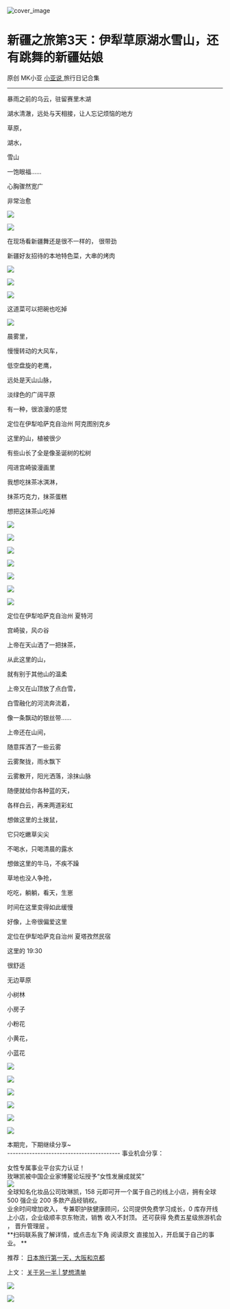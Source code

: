 ![cover_image](https://mmbiz.qpic.cn/mmbiz_jpg/A8SKDch4cJGcGY8GzYGxd3ZjWPkQG69gD3icMAXRnstYorNTHaZw2mqNA1Kqe5qEiadNMqNffKhMI5FG4h7B6Sqw/0?wx_fmt=jpeg)

#  新疆之旅第3天：伊犁草原湖水雪山，还有跳舞的新疆姑娘

原创  MK小亚  [ 小亚说 ](https://mp.weixin.qq.com/mp/appmsgalbum?__biz=MzUxNDAwNTk0MQ==&action=getalbum&album_id=2876587720456847362#wechat_redirect) 旅行日记合集

__ _ _ _ _

  

  

暴雨之前的乌云，驻留赛里木湖

  

  

湖水清澈，远处与天相接，让人忘记烦恼的地方

  

  

草原，

湖水，

雪山

一饱眼福……

心胸骤然宽广

非常治愈

  

![](https://mmbiz.qpic.cn/mmbiz_jpg/A8SKDch4cJGcGY8GzYGxd3ZjWPkQG69gKd6iatenaxkaNqiaW0ibia8CmZ3tqZMB1ibAia5gyv4IibcMeWG8EJjVaUHCA/640?wx_fmt=jpeg&from=appmsg)

  

![](https://mmbiz.qpic.cn/mmbiz_jpg/A8SKDch4cJGcGY8GzYGxd3ZjWPkQG69g18uZ5CtacEPISt7FAV2AU2RSCI3jSOaOUlKopeNIoBUo0Duqqicn3nQ/640?wx_fmt=jpeg&from=appmsg)

  

  

在现场看新疆舞还是很不一样的，  很带劲

  

  

新疆好友招待的本地特色菜，大串的烤肉

  

![](https://mmbiz.qpic.cn/mmbiz_jpg/A8SKDch4cJGcGY8GzYGxd3ZjWPkQG69gWGUs77OKdVy87ApuNoDKTadI0sdUZaM6icdB1QNzjfYceGcnnQELwZA/640?wx_fmt=jpeg&from=appmsg)

  

![](https://mmbiz.qpic.cn/mmbiz_jpg/A8SKDch4cJGcGY8GzYGxd3ZjWPkQG69go0kh44VTDLhJkb25fxLKic0AkVYko6hLMLFTibcgXRCLSvxiaMHbNdZ2A/640?wx_fmt=jpeg&from=appmsg)

  

![](https://mmbiz.qpic.cn/mmbiz_jpg/A8SKDch4cJGcGY8GzYGxd3ZjWPkQG69gQnu4iarx2u6gembHP96AibP7QlMK2oJStYmh9PMic2M8wcmDbpbB19OoA/640?wx_fmt=jpeg&from=appmsg)

  
这道菜可以把碗也吃掉  

![](https://mmbiz.qpic.cn/mmbiz_jpg/A8SKDch4cJGcGY8GzYGxd3ZjWPkQG69guTjshMbePD6pCibwJ52OBGaOH1h3q7C97GGdLBIDibR8qpGDCH4O1krQ/640?wx_fmt=jpeg&from=appmsg)

  
  

晨雾里，

慢慢转动的大风车，

低空盘旋的老鹰，

远处是天山山脉，

淡绿色的广阔平原

有一种，很浪漫的感觉

  

  
定位在伊犁哈萨克自治州 阿克图别克乡

  

这里的山，植被很少

有些山长了全是像圣诞树的松树

  

  

闯进宫崎骏漫画里  

我想吃抹茶冰淇淋，  

抹茶巧克力，抹茶蛋糕

想把这抹茶山吃掉

  

![](https://mmbiz.qpic.cn/mmbiz_jpg/A8SKDch4cJGcGY8GzYGxd3ZjWPkQG69gnXsHrRFW4Lf2RS2hH3sbAg61FWCtwcGvFUHeMUMM8lUSlbeSeeQJIg/640?wx_fmt=jpeg&from=appmsg)

  

  

![](https://mmbiz.qpic.cn/mmbiz_jpg/A8SKDch4cJGcGY8GzYGxd3ZjWPkQG69gXTVUnibuWHmemFH6os82HR6iahbZK9X255Kp1nhKAaickZibJatsZVtNiaQ/640?wx_fmt=jpeg&from=appmsg)

  
  

![](https://mmbiz.qpic.cn/mmbiz_jpg/A8SKDch4cJGcGY8GzYGxd3ZjWPkQG69gzlia7yHdYDQKh0PkAG9zOCmKrxVdRd0bdB8TK5MGKpWDrOUp2OCx9sQ/640?wx_fmt=jpeg&from=appmsg)

  

![](https://mmbiz.qpic.cn/mmbiz_jpg/A8SKDch4cJGcGY8GzYGxd3ZjWPkQG69gDKNXFXsmtsicIMtCl3eHMROVMU5Fw83J9X0ia2YicR7h8tKJ3OiaSdFL2A/640?wx_fmt=jpeg&from=appmsg)

  
  

![](https://mmbiz.qpic.cn/mmbiz_jpg/A8SKDch4cJGcGY8GzYGxd3ZjWPkQG69gibXiaR9wYK4z8ZZZE4yrfxKBJMic70jdgWHvV5ibLE5ILPV2r6emW7yuZg/640?wx_fmt=jpeg&from=appmsg)

  
  

![](https://mmbiz.qpic.cn/mmbiz_jpg/A8SKDch4cJGcGY8GzYGxd3ZjWPkQG69gxHeNU2E0vIA0Ugw61zeic75IYBnSgiaE9eMClESdDf1Kc99wZNPQecpQ/640?wx_fmt=jpeg&from=appmsg)

  
  

![](https://mmbiz.qpic.cn/mmbiz_jpg/A8SKDch4cJGcGY8GzYGxd3ZjWPkQG69gDVlM9NzAFmS4uHhNkL95ibCq8awGQ6TxW9CM31CgCbRjicDKeLibLNEpQ/640?wx_fmt=jpeg&from=appmsg)

  

定位在伊犁哈萨克自治州 夏特河

  

宫崎骏，风の谷

  

上帝在天山洒了一把抹茶，

从此这里的山，

就有别于其他山的温柔

  

上帝又在山顶放了点白雪，

白雪融化的河流奔流着，

像一条飘动的银丝带……

  

上帝还在山间，

随意挥洒了一些云雾

云雾聚拢，雨水飘下

云雾散开，阳光洒落，涂抹山脉

  

随便就给你各种蓝的天，

各样白云，再来两道彩虹

  

想做这里的土拨鼠，

它只吃嫩草尖尖

不喝水，只喝清晨的露水

  

想做这里的牛马，不疾不躁

草地也没人争抢，

吃吃，躺躺，看天，生崽

  

时间在这里变得如此缓慢

好像，上帝很偏爱这里

  

  

  

定位在伊犁哈萨克自治州 夏塔孜然民宿

  

  

这里的 19:30

很舒适  

无边草原

小树林

小房子

小粉花

小黄花，

小蓝花

  

![](https://mmbiz.qpic.cn/mmbiz_jpg/A8SKDch4cJGcGY8GzYGxd3ZjWPkQG69giaETFfN7SsxwiajyuTr0e5DqGzwIkynQ47ia8SYGLRib2nicLR04CbWb8cw/640?wx_fmt=jpeg&from=appmsg)

  

  

![](https://mmbiz.qpic.cn/mmbiz_jpg/A8SKDch4cJGcGY8GzYGxd3ZjWPkQG69gicEDYQomexw5UwJ7FKW9PHmKpT4Sziad4CudKuC50qqMWGTLDv1DNS4g/640?wx_fmt=jpeg&from=appmsg)

  

  

![](https://mmbiz.qpic.cn/mmbiz_jpg/A8SKDch4cJGcGY8GzYGxd3ZjWPkQG69gncWuWiaCRPOsRVIDSPtYUZjYClHjiaQ25aMMoWHgMluNDeVoQic1EHUibw/640?wx_fmt=jpeg&from=appmsg)

  

![](https://mmbiz.qpic.cn/mmbiz_jpg/A8SKDch4cJGcGY8GzYGxd3ZjWPkQG69gZhMicqADJibGSoriarFGiaWSicDMqFdkibibpWAraECOlUBCFHA1Ha71gRdTQ/640?wx_fmt=jpeg&from=appmsg)

  

  

![](https://mmbiz.qpic.cn/mmbiz_jpg/A8SKDch4cJGcGY8GzYGxd3ZjWPkQG69giaQGD7z6WGicXpesDDOj5u4B5otz4h4OQo8gB8enHfnGN2bqLNXG3Rkw/640?wx_fmt=jpeg&from=appmsg)

  
  

![](https://mmbiz.qpic.cn/mmbiz_jpg/A8SKDch4cJGcGY8GzYGxd3ZjWPkQG69gg3tmzS7OibAZfFWz6WlMOoRCzcqpHvxeTsfLcP3AOKaWWr9rIjL4kLQ/640?wx_fmt=jpeg&from=appmsg)

  
  
本期完，下期继续分享~  
\-----------------------------------------  事业机会分享：  
  
女性专属事业平台实力认证！  
玫琳凯被中国企业家博鳌论坛授予“女性发展成就奖”  
![](https://mmbiz.qpic.cn/mmbiz_jpg/A8SKDch4cJGnR41I5Dl9IuwiaHYx7825mM68DLlh5rkkJ0CicfyzASagdMUEZ2pNCZs13Ng5n6ehtuiaW1YJrziaHQ/640?wx_fmt=jpeg)  
全球知名化妆品公司玫琳凯，158 元即可开一个属于自己的线上小店，拥有全球 500 强企业 200 多款产品经销权。  
业余时间增加收入，  专兼职护肤健康顾问，公司提供免费学习成长，0 库存开线上小店，企业级顺丰京东物流，销售  收入不封顶。  还可获得
免费五星级旅游机会  ，  晋升管理层  。  
**扫码联系我了解详情，或点击左下角 阅读原文  直接加入，开启属于自己的事业。 **  
  

推荐： [ 日本旅行第一天，大阪和京都
](https://mp.weixin.qq.com/s?__biz=MzUxNDAwNTk0MQ==&mid=2247485043&idx=1&sn=558fac0be2ebfa9f2c3738b7fc2da708&scene=21#wechat_redirect)  

上文： [ 关于另一半 | 梦想清单
](https://mp.weixin.qq.com/s?__biz=MzUxNDAwNTk0MQ==&mid=2247483894&idx=1&sn=25f8a0e9bd3f96dafb093d9d0ed82e96&chksm=f94dcf2cce3a463aa779edecf27544e4fa935148456d1972fd2cb3c87cb8a654833652d94f56&token=1279964396&lang=zh_CN&scene=21#wechat_redirect)

![](https://mmbiz.qpic.cn/mmbiz_gif/b96CibCt70iaZ7Bia3Wm91cEuWhERXfCYjTia9tf7aMjVBNRETSa2NpGjCV6tyNvgCLos8LBgwEgxcwaIw8zdOsG7A/640?wx_fmt=gif)

![](https://mmbiz.qpic.cn/mmbiz_jpg/A8SKDch4cJEicCnqTxiatgGquhIicZ1wJ1Dth5YOOzoYV7U4N3HmiaO0vVAzjOpBVdtF0gnL632Fc7HqiaDmgveQDEw/640?wx_fmt=jpeg)
